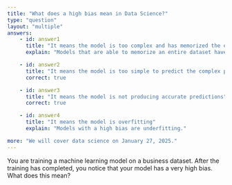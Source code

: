 ```yaml
---
title: "What does a high bias mean in Data Science?"
type: "question"
layout: "multiple"
answers:
    - id: answer1
      title: "It means the model is too complex and has memorized the entire dataset"
      explain: "Models that are able to memorize an entire dataset have a high variance, not bias."

    - id: answer2
      title: "It means the model is too simple to predict the complex patterns in the dataset"
      correct: true

    - id: answer3
      title: "It means the model is not producing accurate predictions"
      correct: true

    - id: answer4
      title: "It means the model is overfitting"
      explain: "Models with a high bias are underfitting."

more: "We will cover data science on January 27, 2025."
---
```


You are training a machine learning model on a business dataset. After the training has completed, you notice that your model has a very high bias. What does this mean?